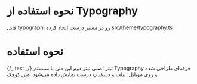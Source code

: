 # نحوه استفاده از Typography

فایل typographi رو در مسیر درست ایجاد کرده
src/theme/typography.ts

# نحوه استفاده

<View>
{/_ test _/}
<Text style={typography.h1}>تیتر اصلی</Text>
<Text style={typography.h2}>تیتر دوم</Text>
<Text style={typography.body}>
این متن با سیستم Typography حرفه‌ای طراحی شده و روی موبایل، تبلت و
دسکتاپ درست نمایش داده می‌شود.
</Text>
<Text style={typography.small}>متن کوچک</Text> </View>
